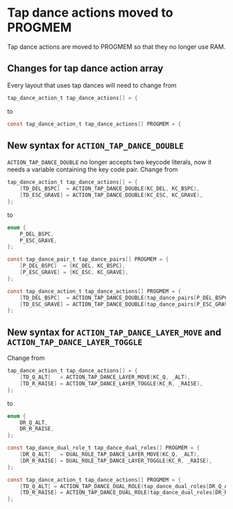 # Tap dance actions moved to PROGMEM

Tap dance actions are moved to PROGMEM so that they no longer use RAM.

## Changes for tap dance action array

Every layout that uses tap dances will need to change from

```c
tap_dance_action_t tap_dance_actions[] = {

```

to 

```c
const tap_dance_action_t tap_dance_actions[] PROGMEM = {

```

## New syntax for `ACTION_TAP_DANCE_DOUBLE`

`ACTION_TAP_DANCE_DOUBLE` no longer accepts two keycode literals, now it needs a variable containing the key code pair. Change from


```c
tap_dance_action_t tap_dance_actions[] = {
    [TD_DEL_BSPC]  = ACTION_TAP_DANCE_DOUBLE(KC_DEL, KC_BSPC),
    [TD_ESC_GRAVE] = ACTION_TAP_DANCE_DOUBLE(KC_ESC, KC_GRAVE),
};
```

to 

```c
enum {
    P_DEL_BSPC,
    P_ESC_GRAVE,
};

const tap_dance_pair_t tap_dance_pairs[] PROGMEM = {
    [P_DEL_BSPC]  = {KC_DEL, KC_BSPC},
    [P_ESC_GRAVE] = {KC_ESC, KC_GRAVE},
};

const tap_dance_action_t tap_dance_actions[] PROGMEM = {
    [TD_DEL_BSPC]  = ACTION_TAP_DANCE_DOUBLE(tap_dance_pairs[P_DEL_BSPC]),
    [TD_ESC_GRAVE] = ACTION_TAP_DANCE_DOUBLE(tap_dance_pairs[P_ESC_GRAVE]),
};

```

## New syntax for `ACTION_TAP_DANCE_LAYER_MOVE` and `ACTION_TAP_DANCE_LAYER_TOGGLE` 


 Change from
 
```c
tap_dance_action_t tap_dance_actions[] = {
    [TD_Q_ALT]   = ACTION_TAP_DANCE_LAYER_MOVE(KC_Q, _ALT),
    [TD_R_RAISE] = ACTION_TAP_DANCE_LAYER_TOGGLE(KC_R, _RAISE),
};
```

to 

```c
enum {
    DR_Q_ALT,
    DR_R_RAISE,
};

const tap_dance_dual_role_t tap_dance_dual_roles[] PROGMEM = {
    [DR_Q_ALT]   = DUAL_ROLE_TAP_DANCE_LAYER_MOVE(KC_Q, _ALT),
    [DR_R_RAISE] = DUAL_ROLE_TAP_DANCE_LAYER_TOGGLE(KC_R, _RAISE),
};

const tap_dance_action_t tap_dance_actions[] PROGMEM = {
    [TD_Q_ALT] = ACTION_TAP_DANCE_DUAL_ROLE(tap_dance_dual_roles[DR_Q_ALT]),
    [TD_R_RAISE] = ACTION_TAP_DANCE_DUAL_ROLE(tap_dance_dual_roles[DR_R_RAISE]),
};
```

